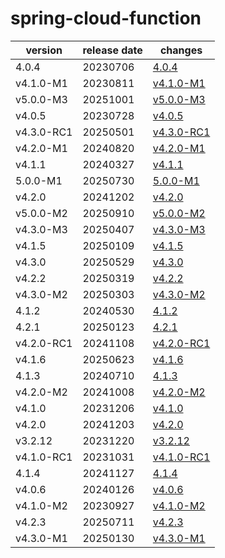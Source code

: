 # spring-cloud-function	


|version|release date|changes|
|---|---|---|
|4.0.4|20230706|[4.0.4](./4.0.4-20230706.md)|
|v4.1.0-M1|20230811|[v4.1.0-M1](./v4.1.0-M1-20230811.md)|
|v5.0.0-M3|20251001|[v5.0.0-M3](./v5.0.0-M3-20251001.md)|
|v4.0.5|20230728|[v4.0.5](./v4.0.5-20230728.md)|
|v4.3.0-RC1|20250501|[v4.3.0-RC1](./v4.3.0-RC1-20250501.md)|
|v4.2.0-M1|20240820|[v4.2.0-M1](./v4.2.0-M1-20240820.md)|
|v4.1.1|20240327|[v4.1.1](./v4.1.1-20240327.md)|
|5.0.0-M1|20250730|[5.0.0-M1](./5.0.0-M1-20250730.md)|
|v4.2.0|20241202|[v4.2.0](./v4.2.0-20241202.md)|
|v5.0.0-M2|20250910|[v5.0.0-M2](./v5.0.0-M2-20250910.md)|
|v4.3.0-M3|20250407|[v4.3.0-M3](./v4.3.0-M3-20250407.md)|
|v4.1.5|20250109|[v4.1.5](./v4.1.5-20250109.md)|
|v4.3.0|20250529|[v4.3.0](./v4.3.0-20250529.md)|
|v4.2.2|20250319|[v4.2.2](./v4.2.2-20250319.md)|
|v4.3.0-M2|20250303|[v4.3.0-M2](./v4.3.0-M2-20250303.md)|
|4.1.2|20240530|[4.1.2](./4.1.2-20240530.md)|
|4.2.1|20250123|[4.2.1](./4.2.1-20250123.md)|
|v4.2.0-RC1|20241108|[v4.2.0-RC1](./v4.2.0-RC1-20241108.md)|
|v4.1.6|20250623|[v4.1.6](./v4.1.6-20250623.md)|
|4.1.3|20240710|[4.1.3](./4.1.3-20240710.md)|
|v4.2.0-M2|20241008|[v4.2.0-M2](./v4.2.0-M2-20241008.md)|
|v4.1.0|20231206|[v4.1.0](./v4.1.0-20231206.md)|
|v4.2.0|20241203|[v4.2.0](./v4.2.0-20241203.md)|
|v3.2.12|20231220|[v3.2.12](./v3.2.12-20231220.md)|
|v4.1.0-RC1|20231031|[v4.1.0-RC1](./v4.1.0-RC1-20231031.md)|
|4.1.4|20241127|[4.1.4](./4.1.4-20241127.md)|
|v4.0.6|20240126|[v4.0.6](./v4.0.6-20240126.md)|
|v4.1.0-M2|20230927|[v4.1.0-M2](./v4.1.0-M2-20230927.md)|
|v4.2.3|20250711|[v4.2.3](./v4.2.3-20250711.md)|
|v4.3.0-M1|20250130|[v4.3.0-M1](./v4.3.0-M1-20250130.md)|
